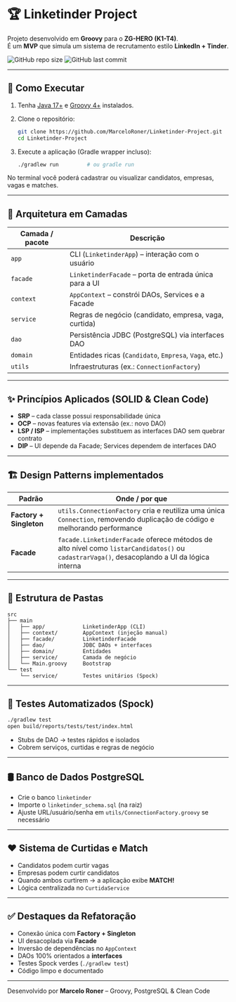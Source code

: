 # 🏆 Linketinder Project

Projeto desenvolvido em **Groovy** para o **ZG-HERO (K1-T4)**.  
É um **MVP** que simula um sistema de recrutamento estilo **LinkedIn + Tinder**.

![GitHub repo size](https://img.shields.io/github/repo-size/MarceloRoner/Linketinder-Project)
![GitHub last commit](https://img.shields.io/github/last-commit/MarceloRoner/Linketinder-Project)

---

## 🚀 Como Executar

1. Tenha [Java 17+](https://adoptium.net/) e [Groovy 4+](https://groovy-lang.org/) instalados.  
2. Clone o repositório:

   ```bash
   git clone https://github.com/MarceloRoner/Linketinder-Project.git
   cd Linketinder-Project
   ```

3. Execute a aplicação (Gradle wrapper incluso):

   ```bash
   ./gradlew run         # ou gradle run
   ```

No terminal você poderá cadastrar ou visualizar candidatos, empresas, vagas e matches.

---

## 🔧 Arquitetura em Camadas

| Camada / pacote | Descrição |
|------------------|-----------|
| `app`           | CLI (`LinketinderApp`) – interação com o usuário |
| `facade`        | `LinketinderFacade` – porta de entrada única para a UI |
| `context`       | `AppContext` – constrói DAOs, Services e a Facade |
| `service`       | Regras de negócio (candidato, empresa, vaga, curtida) |
| `dao`           | Persistência JDBC (PostgreSQL) via interfaces DAO |
| `domain`        | Entidades ricas (`Candidato`, `Empresa`, `Vaga`, etc.) |
| `utils`         | Infraestruturas (ex.: `ConnectionFactory`) |

---

## ✨ Princípios Aplicados (SOLID & Clean Code)

- **SRP** – cada classe possui responsabilidade única  
- **OCP** – novas features via extensão (ex.: novo DAO)  
- **LSP / ISP** – implementações substituem as interfaces DAO sem quebrar contrato  
- **DIP** – UI depende da Facade; Services dependem de interfaces DAO  

---

## 🏗️ Design Patterns implementados

| Padrão        | Onde / por que |
|---------------|----------------|
| **Factory + Singleton** | `utils.ConnectionFactory` cria e reutiliza uma única `Connection`, removendo duplicação de código e melhorando performance |
| **Facade**     | `facade.LinketinderFacade` oferece métodos de alto nível como `listarCandidatos()` ou `cadastrarVaga()`, desacoplando a UI da lógica interna |

---

## 🧱 Estrutura de Pastas

```
src
├── main
│   ├── app/            LinketinderApp (CLI)
│   ├── context/        AppContext (injeção manual)
│   ├── facade/         LinketinderFacade
│   ├── dao/            JDBC DAOs + interfaces
│   ├── domain/         Entidades
│   ├── service/        Camada de negócio
│   └── Main.groovy     Bootstrap
└── test
    └── service/        Testes unitários (Spock)
```

---

## 🧪 Testes Automatizados (Spock)

```bash
./gradlew test
open build/reports/tests/test/index.html
```

- Stubs de DAO → testes rápidos e isolados  
- Cobrem serviços, curtidas e regras de negócio  

---

## 🛢️ Banco de Dados PostgreSQL

- Crie o banco `linketinder`  
- Importe o `linketinder_schema.sql` (na raiz)  
- Ajuste URL/usuário/senha em `utils/ConnectionFactory.groovy` se necessário  

---

## ❤️ Sistema de Curtidas e Match

- Candidatos podem curtir vagas  
- Empresas podem curtir candidatos  
- Quando ambos curtirem → a aplicação exibe **MATCH!**  
- Lógica centralizada no `CurtidaService`  

---

## ✅ Destaques da Refatoração

- Conexão única com **Factory + Singleton**
- UI desacoplada via **Facade**
- Inversão de dependências no `AppContext`
- DAOs 100% orientados a **interfaces**
- Testes Spock verdes (`./gradlew test`)
- Código limpo e documentado

---

Desenvolvido por **Marcelo Roner** – Groovy, PostgreSQL & Clean Code
